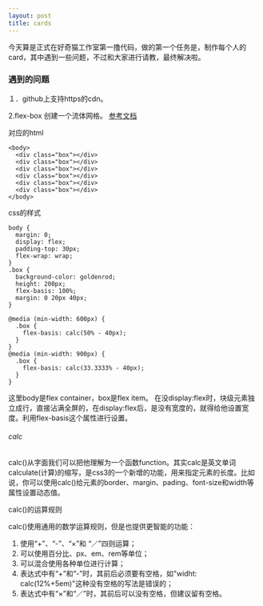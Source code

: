 ```yaml
---
layout: post
title: cards
---
```


今天算是正式在好奇猫工作室第一撸代码，做的第一个任务是，制作每个人的card，其中遇到一些问题，不过和大家进行请教，最终解决啦。

### 遇到的问题

１．github上支持https的cdn。

2.flex-box 创建一个流体网格。
[参考文档](http://www.haoqicat.com/flexbox-dancer/8-demo2)

对应的html

```
<body>
  <div class="box"></div>
  <div class="box"></div>
  <div class="box"></div>
  <div class="box"></div>
  <div class="box"></div>
  <div class="box"></div>
</body>
```

css的样式

```
body {
  margin: 0;
  display: flex;
  padding-top: 30px;
  flex-wrap: wrap;
}
.box {
  background-color: goldenrod;
  height: 200px;
  flex-basis: 100%;
  margin: 0 20px 40px;
}

@media (min-width: 600px) {
  .box {
    flex-basis: calc(50% - 40px);
  }
}
@media (min-width: 900px) {
  .box {
    flex-basis: calc(33.3333% - 40px);
  }
}
```

这里body是flex container，box是flex item。
在没display:flex时，块级元素独立成行，直接沾满全屏的，在display:flex后，是没有宽度的，就得给他设置宽度。利用flex-basis这个属性进行设置。

###### calc

calc()从字面我们可以把他理解为一个函数function。其实calc是英文单词calculate(计算)的缩写，是css3的一个新增的功能，用来指定元素的长度。比如说，你可以使用calc()给元素的border、margin、pading、font-size和width等属性设置动态值。

calc()的运算规则

calc()使用通用的数学运算规则，但是也提供更智能的功能：

1. 使用“+”、“-”、“×”和 “／”四则运算；
2. 可以使用百分比、px、em、rem等单位；
3. 可以混合使用各种单位进行计算；
4. 表达式中有“+”和“-”时，其前后必须要有空格，如"widht: calc(12%+5em)"这种没有空格的写法是错误的；
5. 表达式中有“×”和“／”时，其前后可以没有空格，但建议留有空格。
